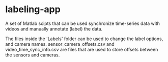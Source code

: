 # labeling-app
A set of Matlab scipts that can be used synchronize time-series data with videos and manually annotate (label) the data.

The files inside the 'Labels' folder can be used to change the label options, and camera names.
sensor_camera_offsets.csv and video_time_sync_info.csv are files that are used to store offsets between the sensors and cameras.
